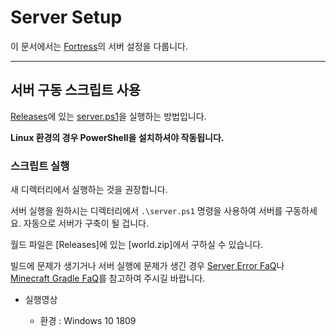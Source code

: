 # Server Setup

이 문서에서는 [Fortress](https://github.com/monun/minigame-fortress)의 서버 설정을 다룹니다.

---

## 서버 구동 스크립트 사용

[Releases](https://github.com/monun/minigame-fortress/releases)에 있는 [server.ps1](https://github.com/monun/minigame-fortress/releases/download/0.0.1/server.ps1)을 실행하는 방법입니다.

**Linux 환경의 경우 PowerShell을 설치하셔야 작동됩니다.**

### 스크립트 실행

새 디렉터리에서 실행하는 것을 권장합니다.

서버 실행을 원하시는 디렉터리에서 `.\server.ps1` 명령을 사용하여 서버를 구동하세요. 자동으로 서버가 구축이 될 겁니다.

월드 파일은 [Releases]에 있는 [world.zip]에서 구하실 수 있습니다.

빌드에 문제가 생기거나 서버 실행에 문제가 생긴 경우 [Server Error FaQ](../Server-Error-FaQ.md)나 [Minecraft Gradle FaQ](../Minecraft-Gradle-FaQ.md)를 참고하여 주시길 바랍니다.

- 실행영상

    - 환경 : Windows 10 1809 